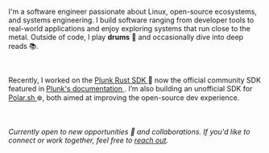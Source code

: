 I'm a software engineer passionate about Linux, open-source ecosystems, and systems engineering. I build software ranging from developer tools to real-world applications and enjoy exploring systems that run close to the metal. Outside of code, I play **drums** 🥁 and occasionally dive into deep reads 📚.

<br/>

Recently, I worked on the <a class='text-default' href="https://crates.io/crates/plunk"> Plunk Rust SDK </a> 🦀  now the official community SDK featured in
<a class='text-default' href="https://docs.useplunk.com/guides/rust-sdk"> Plunk's documentation </a>. I’m also building an unofficial SDK for <a class='text-default' href='https://polar.sh' > Polar.sh </a> ❄️, both aimed at improving the open-source dev experience.

<br/>

*Currently open to new opportunities 💼 and collaborations. If you'd like to connect or work together, feel free to <a href="https://x.com/obiabo_immanuel" class='text-default'>reach out</a>.*
